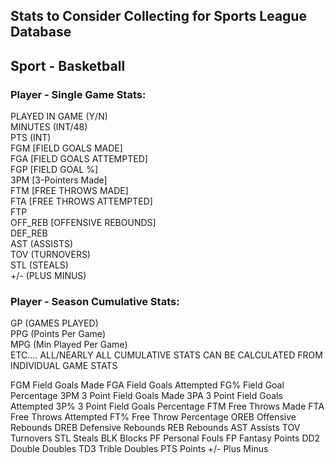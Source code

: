 ## Stats to Consider Collecting for Sports League Database
## Sport - Basketball

### Player - Single Game Stats:
PLAYED IN GAME (Y/N)  
MINUTES (INT/48)  
PTS (INT)  
FGM [FIELD GOALS MADE]  
FGA [FIELD GOALS ATTEMPTED]   
FGP [FIELD GOAL %]  
3PM [3-Pointers Made]  
FTM [FREE THROWS MADE]  
FTA [FREE THROWS ATTEMPTED]  
FTP  
OFF_REB [OFFENSIVE REBOUNDS]  
DEF_REB   
AST (ASSISTS)  
TOV (TURNOVERS)  
STL (STEALS)  
+/- (PLUS MINUS)  

### Player - Season Cumulative Stats:
GP (GAMES PLAYED)  
PPG (Points Per Game)  
MPG (Min Played Per Game)  
ETC.... ALL/NEARLY ALL CUMULATIVE STATS CAN BE CALCULATED FROM INDIVIDUAL GAME STATS

FGM Field Goals Made FGA Field Goals Attempted FG% Field Goal Percentage 3PM 3 Point Field Goals Made 3PA 3 Point Field Goals Attempted 3P% 3 Point Field Goals Percentage FTM Free Throws Made FTA Free Throws Attempted FT% Free Throw Percentage OREB Offensive Rebounds DREB Defensive Rebounds REB Rebounds AST Assists TOV Turnovers STL Steals BLK Blocks PF Personal Fouls FP Fantasy Points DD2 Double Doubles TD3 Trible Doubles PTS Points +/- Plus Minus
